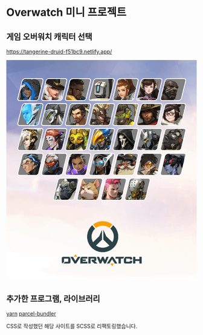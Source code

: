 # Overwatch 미니 프로젝트
## 게임 오버워치 캐릭터 선택

https://tangerine-druid-f51bc9.netlify.app/

![png](./overwatch_.gif)

추가한 프로그램, 라이브러리
---
[yarn](https://yarnpkg.com/)
[parcel-bundler](https://parceljs.org/)

CSS로 작성했던 해당 사이트를 SCSS로 리팩토링했습니다.


